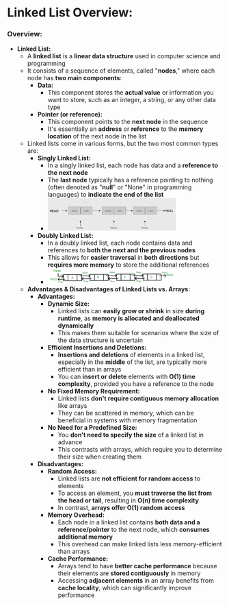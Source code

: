 # Linked List Overview:

### Overview:
* **Linked List:**
  * A **linked list** is a **linear data structure** used in computer science and programming
  * It consists of a sequence of elements, called "**nodes**," where each node has **two main components**:
    * **Data:**
      * This component stores the **actual value** or information you want to store, such as an integer, a string, or 
        any other data type
    * **Pointer (or reference):**
      * This component points to the **next node** in the sequence
      * It's essentially an **address** or **reference** to the **memory location** of the next node in the list
  * Linked lists come in various forms, but the two most common types are:
    * **Singly Linked List:**
      * In a singly linked list, each node has data and a **reference to the next node**
      * The **last node** typically has a reference pointing to nothing (often denoted as "**null**" or "None" in 
        programming languages) to **indicate the end of the list**
      * <img src="images/Singly_Linked_List_Diagram.png" width="300">
    * **Doubly Linked List:** 
      * In a doubly linked list, each node contains data and references to **both the next and the previous nodes**
      * This allows for **easier traversal** in **both directions** but **requires more memory** to store the additional 
        references
      * <img src="images/Doubly_Linked_List_Diagram.png" width="300">
  * **Advantages & Disadvantages of Linked Lists vs. Arrays:**
    * **Advantages:**
      * **Dynamic Size:**
        * Linked lists can **easily grow or shrink** in size **during runtime**, as **memory is allocated and deallocated 
          dynamically**
        * This makes them suitable for scenarios where the size of the data structure is uncertain
      * **Efficient Insertions and Deletions:**
        * **Insertions and deletions** of elements in a linked list, especially in the **middle** of the list, are typically 
          more efficient than in arrays
        * You can **insert or delete** elements with **O(1) time complexity**, provided you have a reference to the node
      * **No Fixed Memory Requirement:**
        * Linked lists **don't require contiguous memory allocation** like arrays
        * They can be scattered in memory, which can be beneficial in systems with memory fragmentation
      * **No Need for a Predefined Size:** 
        * You **don't need to specify the size** of a linked list in advance
        * This contrasts with arrays, which require you to determine their size when creating them
    * **Disadvantages:**
      * **Random Access:**
        * Linked lists are **not efficient for random access** to elements
        * To access an element, you **must traverse the list from the head or tail**, resulting in **O(n) time complexity**
        * In contrast, **arrays offer O(1) random access**
      * **Memory Overhead:**
        * Each node in a linked list contains **both data and a reference/pointer** to the next node, which **consumes 
          additional memory**
        * This overhead can make linked lists less memory-efficient than arrays
      * **Cache Performance:**
        * Arrays tend to have **better cache performance** because their elements are **stored contiguously** in memory
        * Accessing **adjacent elements** in an array benefits from **cache locality**, which can significantly improve
          performance